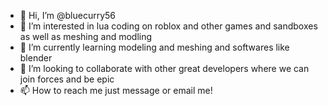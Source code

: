 - 👋 Hi, I’m @bluecurry56
- 👀 I’m interested in lua coding on roblox and other games and sandboxes as well as meshing and modling
- 🌱 I’m currently learning modeling and meshing and softwares like blender
- 💞️ I’m looking to collaborate with other great developers where we can join forces and be epic
- 📫 How to reach me just message or email me! 

<!---
bluecurry56/bluecurry56 is a ✨ special ✨ repository because its `README.md` (this file) appears on your GitHub profile.
You can click the Preview link to take a look at your changes.
--->
